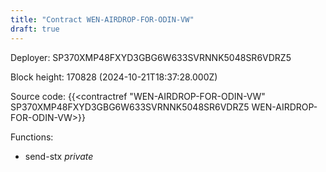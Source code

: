 ```yaml
---
title: "Contract WEN-AIRDROP-FOR-ODIN-VW"
draft: true
---
```

Deployer: SP370XMP48FXYD3GBG6W633SVRNNK5048SR6VDRZ5


 



Block height: 170828 (2024-10-21T18:37:28.000Z)

Source code: {{<contractref "WEN-AIRDROP-FOR-ODIN-VW" SP370XMP48FXYD3GBG6W633SVRNNK5048SR6VDRZ5 WEN-AIRDROP-FOR-ODIN-VW>}}

Functions:

* send-stx _private_
